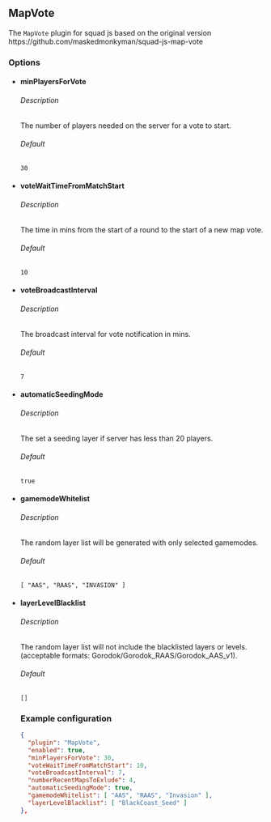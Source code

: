<h2>MapVote</h2>
<p>The <code>MapVote</code> plugin for squad js based on the original version https://github.com/maskedmonkyman/squad-js-map-vote</p>
<h3>Options</h3>
<ul><li><h4>minPlayersForVote</h4>
<h6>Description</h6>
<p>The number of players needed on the server for a vote to start.</p>
<h6>Default</h6>
<pre><code>30</code></pre></li>
<li><h4>voteWaitTimeFromMatchStart</h4>
<h6>Description</h6>
<p>The time in mins from the start of a round to the start of a new map vote.</p>
<h6>Default</h6>
<pre><code>10</code></pre></li>
<li><h4>voteBroadcastInterval</h4>
<h6>Description</h6>
<p>The broadcast interval for vote notification in mins.</p>
<h6>Default</h6>
<pre><code>7</code></pre></li>
<li><h4>automaticSeedingMode</h4>
<h6>Description</h6>
<p>The set a seeding layer if server has less than 20 players.</p>
<h6>Default</h6>
<pre><code>true</code></pre></li>
<li><h4>gamemodeWhitelist</h4>
<h6>Description</h6>
<p>The random layer list will be generated with only selected gamemodes.</p>
<h6>Default</h6>
<pre><code>[ "AAS", "RAAS", "INVASION" ]</code></pre></li>
<li><h4>layerLevelBlacklist</h4>
<h6>Description</h6>
<p>The random layer list will not include the blacklisted layers or levels. (acceptable formats: Gorodok/Gorodok_RAAS/Gorodok_AAS_v1).</p>
<h6>Default</h6>
<pre><code>[]</code></pre></li>
<h3>Example configuration</h3>

  ```json
  {
    "plugin": "MapVote",
    "enabled": true,
    "minPlayersForVote": 30,
    "voteWaitTimeFromMatchStart": 10,
    "voteBroadcastInterval": 7,
    "numberRecentMapsToExlude": 4,
    "automaticSeedingMode": true,
    "gamemodeWhitelist": [ "AAS", "RAAS", "Invasion" ],
    "layerLevelBlacklist": [ "BlackCoast_Seed" ]
  },
  ```
